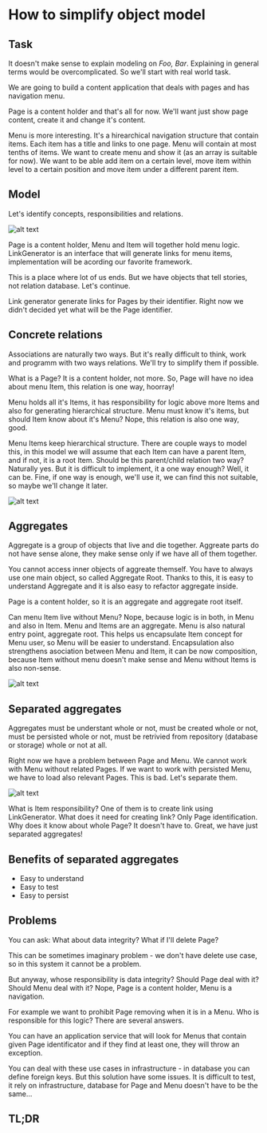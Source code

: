 ﻿# How to simplify object model

## Task

It doesn't make sense to explain modeling on *Foo, Bar*. Explaining in general terms would be overcomplicated. So we'll start with real world task.

We are going to build a content application that deals with pages and has navigation menu.

Page is a content holder and that's all for now. We'll want just show page content, create it and change it's content.

Menu is more interesting. It's a hirearchical navigation structure that contain items. Each item has a title and links to one page. Menu will contain at most tenths of items. We want to create menu and show it (as an array is suitable for now). We want to be able add item on a certain level, move item within level to a certain position and move item under a different parent item. 

## Model

Let's identify concepts, responsibilities and relations.

![alt text](resource/simplify_object_model-1.png "First model")

Page is a content holder, Menu and Item will together hold menu logic. LinkGenerator is an interface that will generate links for menu items, implementation will be acording our favorite framework.

This is a place where lot of us ends. But we have objects that tell stories, not relation database. Let's continue.

Link generator generate links for Pages by their identifier. Right now we didn't decided yet what will be the Page identifier.

## Concrete relations

Associations are naturally two ways. But it's really difficult to think, work and programm with two ways relations. We'll try to simplify them if possible.

What is a Page? It is a content holder, not more. So, Page will have no idea about menu Item, this relation is one way, hoorray!

Menu holds all it's Items, it has responsibility for logic above more Items and also for generating hierarchical structure. Menu must know it's items, but should Item know about it's Menu? Nope, this relation is also one way, good.

Menu Items keep hierarchical structure. There are couple ways to model this, in this model we will assume that each Item can have a parent Item, and if not, it is a root Item. Should be this parent/child relation two way? Naturally yes. But it is difficult to implement, it a one way enough? Well, it can be. Fine, if one way is enough, we'll use it, we can find this not suitable, so maybe we'll change it later.

![alt text](resource/simplify_object_model-2.png "Model with simplified relations")

## Aggregates

Aggregate is a group of objects that live and die together. Aggreate parts do not have sense alone, they make sense only if we have all of them together. 

You cannot access inner objects of aggreate themself. You have to always use one  main object, so called Aggregate Root. Thanks to this, it is easy to understand Aggregate and it is also easy to refactor aggregate inside.

Page is a content holder, so it is an aggregate and aggregate root itself.

Can menu Item live without Menu? Nope, because logic is in both, in Menu and also in Item. Menu and Items are an aggregate. Menu is also natural entry point, aggregate root. This helps us encapsulate Item concept for Menu user, so Menu will be easier to understand. Encapsulation also strengthens asociation between Menu and Item, it can be now composition, because Item without menu doesn't make sense and Menu without Items is also non-sense.

![alt text](resource/simplify_object_model-3.png "Model with aggregates")

## Separated aggregates

Aggregates must be understant whole or not, must be created whole or not, must be persisted whole or not, must be retrivied from repository (database or storage) whole or not at all.

Right now we have a problem between Page and Menu. We cannot work with Menu without related Pages. If we want to work with persisted Menu, we have to load also relevant Pages. This is bad. Let's separate them.

![alt text](resource/simplify_object_model-4.png "Model with separated aggregates")

What is Item responsibility? One of them is to create link using LinkGenerator. What does it need for creating link? Only Page identification. Why does it know about whole Page? It doesn't have to. Great, we have just separated aggregates!

## Benefits of separated aggregates

* Easy to understand
* Easy to test
* Easy to persist

## Problems

You can ask: What about data integrity? What if I'll delete Page?

This can be sometimes imaginary problem - we don't have delete use case, so in this system it cannot be a problem.

But anyway, whose responsibility is data integrity? Should Page deal with it? Should Menu deal with it? Nope, Page is a content holder, Menu is a navigation.

For example we want to prohibit Page removing when it is in a Menu. Who is responsible for this logic? There are several answers.

You can have an application service that will look for Menus that contain given Page identificator and if they find at least one, they will throw an exception.

You can deal with these use cases in infrastructure - in database you can define foreign keys. But this solution have some issues. It is difficult to test, it rely on infrastructure, database for Page and Menu doesn't have to be the same...


## TL;DR


